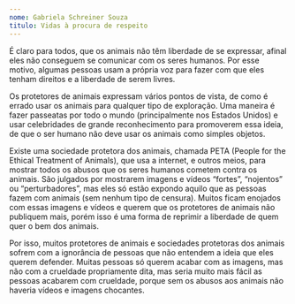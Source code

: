 ```yaml
---
nome: Gabriela Schreiner Souza
titulo: Vidas à procura de respeito
---
```


É claro para todos, que os animais não têm liberdade de se expressar, afinal eles não conseguem se comunicar com os seres humanos. Por esse motivo, algumas pessoas usam a própria voz para fazer com que eles tenham direitos e a liberdade de serem livres.

Os protetores de animais expressam vários pontos de vista, de como é errado usar os animais para qualquer tipo de exploração. Uma maneira é fazer passeatas por todo o mundo (principalmente nos Estados Unidos) e usar celebridades de grande reconhecimento para promoverem essa ideia, de que o ser humano não deve usar os animais como simples objetos.

Existe uma sociedade protetora dos animais, chamada PETA (People for the Ethical Treatment of Animals), que usa a internet, e outros meios, para mostrar todos os abusos que os seres humanos cometem contra os animais. São julgados por mostrarem imagens e vídeos “fortes”, “nojentos” ou “perturbadores”, mas eles só estão expondo aquilo que as pessoas fazem com animais (sem nenhum tipo de censura).  Muitos ficam enojados com essas imagens e vídeos e querem que os protetores de animais não publiquem mais, porém isso é uma forma de reprimir a liberdade de quem quer o bem dos animais.

Por isso, muitos protetores de animais e sociedades protetoras dos animais sofrem com a ignorância de pessoas que não entendem a ideia que eles querem defender. Muitas pessoas só querem acabar com as imagens, mas não com a crueldade propriamente dita, mas seria muito mais fácil as pessoas acabarem com crueldade, porque sem os abusos aos animais não haveria vídeos e  imagens chocantes.

